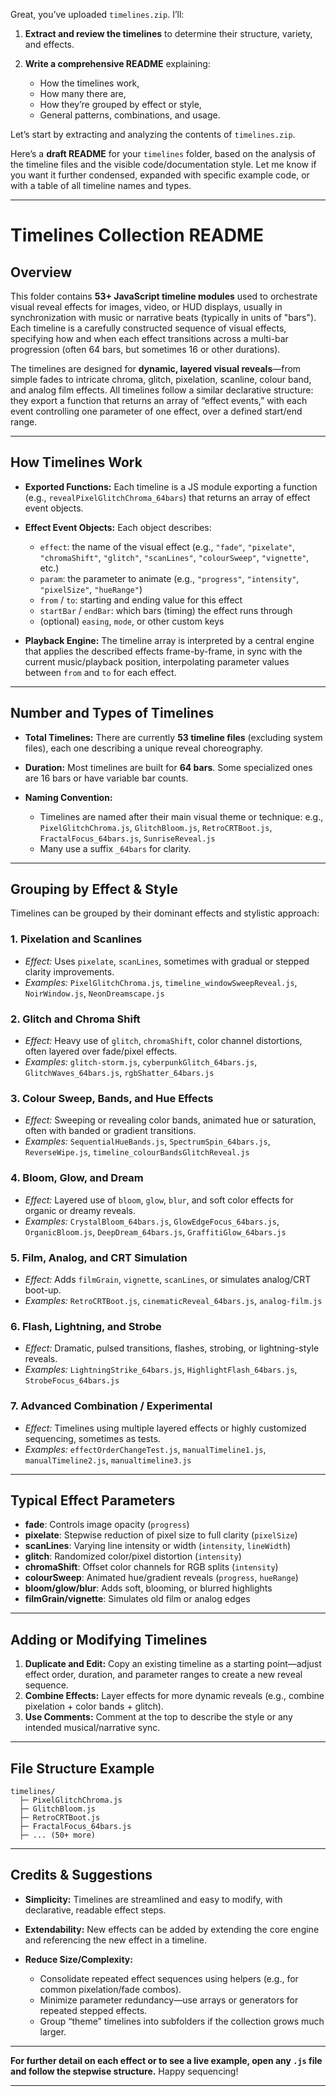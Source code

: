 Great, you’ve uploaded `timelines.zip`. I’ll:

1. **Extract and review the timelines** to determine their structure, variety, and effects.
2. **Write a comprehensive README** explaining:

   * How the timelines work,
   * How many there are,
   * How they’re grouped by effect or style,
   * General patterns, combinations, and usage.

Let’s start by extracting and analyzing the contents of `timelines.zip`.


Here’s a **draft README** for your `timelines` folder, based on the analysis of the timeline files and the visible code/documentation style.
Let me know if you want it further condensed, expanded with specific example code, or with a table of all timeline names and types.

---

# Timelines Collection README

## Overview

This folder contains **53+ JavaScript timeline modules** used to orchestrate visual reveal effects for images, video, or HUD displays, usually in synchronization with music or narrative beats (typically in units of "bars").
Each timeline is a carefully constructed sequence of visual effects, specifying how and when each effect transitions across a multi-bar progression (often 64 bars, but sometimes 16 or other durations).

The timelines are designed for **dynamic, layered visual reveals**—from simple fades to intricate chroma, glitch, pixelation, scanline, colour band, and analog film effects.
All timelines follow a similar declarative structure: they export a function that returns an array of “effect events,” with each event controlling one parameter of one effect, over a defined start/end range.

---

## How Timelines Work

* **Exported Functions:**
  Each timeline is a JS module exporting a function (e.g., `revealPixelGlitchChroma_64bars`) that returns an array of effect event objects.

* **Effect Event Objects:**
  Each object describes:

  * `effect`: the name of the visual effect (e.g., `"fade"`, `"pixelate"`, `"chromaShift"`, `"glitch"`, `"scanLines"`, `"colourSweep"`, `"vignette"`, etc.)
  * `param`: the parameter to animate (e.g., `"progress"`, `"intensity"`, `"pixelSize"`, `"hueRange"`)
  * `from` / `to`: starting and ending value for this effect
  * `startBar` / `endBar`: which bars (timing) the effect runs through
  * (optional) `easing`, `mode`, or other custom keys

* **Playback Engine:**
  The timeline array is interpreted by a central engine that applies the described effects frame-by-frame, in sync with the current music/playback position, interpolating parameter values between `from` and `to` for each effect.

---

## Number and Types of Timelines

* **Total Timelines:**
  There are currently **53 timeline files** (excluding system files), each one describing a unique reveal choreography.
* **Duration:**
  Most timelines are built for **64 bars**. Some specialized ones are 16 bars or have variable bar counts.
* **Naming Convention:**

  * Timelines are named after their main visual theme or technique: e.g.,
    `PixelGlitchChroma.js`, `GlitchBloom.js`, `RetroCRTBoot.js`, `FractalFocus_64bars.js`, `SunriseReveal.js`
  * Many use a suffix `_64bars` for clarity.

---

## Grouping by Effect & Style

Timelines can be grouped by their dominant effects and stylistic approach:

### 1. **Pixelation and Scanlines**

* *Effect:* Uses `pixelate`, `scanLines`, sometimes with gradual or stepped clarity improvements.
* *Examples:*
  `PixelGlitchChroma.js`, `timeline_windowSweepReveal.js`, `NoirWindow.js`, `NeonDreamscape.js`

### 2. **Glitch and Chroma Shift**

* *Effect:* Heavy use of `glitch`, `chromaShift`, color channel distortions, often layered over fade/pixel effects.
* *Examples:*
  `glitch-storm.js`, `cyberpunkGlitch_64bars.js`, `GlitchWaves_64bars.js`, `rgbShatter_64bars.js`

### 3. **Colour Sweep, Bands, and Hue Effects**

* *Effect:* Sweeping or revealing color bands, animated hue or saturation, often with banded or gradient transitions.
* *Examples:*
  `SequentialHueBands.js`, `SpectrumSpin_64bars.js`, `ReverseWipe.js`, `timeline_colourBandsGlitchReveal.js`

### 4. **Bloom, Glow, and Dream**

* *Effect:* Layered use of `bloom`, `glow`, `blur`, and soft color effects for organic or dreamy reveals.
* *Examples:*
  `CrystalBloom_64bars.js`, `GlowEdgeFocus_64bars.js`, `OrganicBloom.js`, `DeepDream_64bars.js`, `GraffitiGlow_64bars.js`

### 5. **Film, Analog, and CRT Simulation**

* *Effect:* Adds `filmGrain`, `vignette`, `scanLines`, or simulates analog/CRT boot-up.
* *Examples:*
  `RetroCRTBoot.js`, `cinematicReveal_64bars.js`, `analog-film.js`

### 6. **Flash, Lightning, and Strobe**

* *Effect:* Dramatic, pulsed transitions, flashes, strobing, or lightning-style reveals.
* *Examples:*
  `LightningStrike_64bars.js`, `HighlightFlash_64bars.js`, `StrobeFocus_64bars.js`

### 7. **Advanced Combination / Experimental**

* *Effect:* Timelines using multiple layered effects or highly customized sequencing, sometimes as tests.
* *Examples:*
  `effectOrderChangeTest.js`, `manualTimeline1.js`, `manualTimeline2.js`, `manualtimeline3.js`

---

## Typical Effect Parameters

* **fade**: Controls image opacity (`progress`)
* **pixelate**: Stepwise reduction of pixel size to full clarity (`pixelSize`)
* **scanLines**: Varying line intensity or width (`intensity`, `lineWidth`)
* **glitch**: Randomized color/pixel distortion (`intensity`)
* **chromaShift**: Offset color channels for RGB splits (`intensity`)
* **colourSweep**: Animated hue/gradient reveals (`progress`, `hueRange`)
* **bloom/glow/blur**: Adds soft, blooming, or blurred highlights
* **filmGrain/vignette**: Simulates old film or analog edges

---

## Adding or Modifying Timelines

1. **Duplicate and Edit:**
   Copy an existing timeline as a starting point—adjust effect order, duration, and parameter ranges to create a new reveal sequence.
2. **Combine Effects:**
   Layer effects for more dynamic reveals (e.g., combine pixelation + color bands + glitch).
3. **Use Comments:**
   Comment at the top to describe the style or any intended musical/narrative sync.

---

## File Structure Example

```
timelines/
  ├─ PixelGlitchChroma.js
  ├─ GlitchBloom.js
  ├─ RetroCRTBoot.js
  ├─ FractalFocus_64bars.js
  ├─ ... (50+ more)
```

---

## Credits & Suggestions

* **Simplicity:**
  Timelines are streamlined and easy to modify, with declarative, readable effect steps.
* **Extendability:**
  New effects can be added by extending the core engine and referencing the new effect in a timeline.
* **Reduce Size/Complexity:**

  * Consolidate repeated effect sequences using helpers (e.g., for common pixelation/fade combos).
  * Minimize parameter redundancy—use arrays or generators for repeated stepped effects.
  * Group “theme” timelines into subfolders if the collection grows much larger.

---

**For further detail on each effect or to see a live example, open any `.js` file and follow the stepwise structure.**
Happy sequencing!

---

